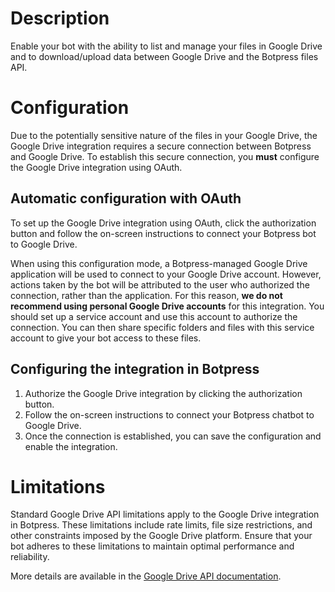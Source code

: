 # Description

Enable your bot with the ability to list and manage your files in Google Drive and to download/upload data between Google Drive and the Botpress files API.

# Configuration

Due to the potentially sensitive nature of the files in your Google Drive, the Google Drive integration requires a secure connection between Botpress and Google Drive. To establish this secure connection, you **must** configure the Google Drive integration using OAuth.

## Automatic configuration with OAuth

To set up the Google Drive integration using OAuth, click the authorization button and follow the on-screen instructions to connect your Botpress bot to Google Drive.

When using this configuration mode, a Botpress-managed Google Drive application will be used to connect to your Google Drive account. However, actions taken by the bot will be attributed to the user who authorized the connection, rather than the application. For this reason, **we do not recommend using personal Google Drive accounts** for this integration. You should set up a service account and use this account to authorize the connection. You can then share specific folders and files with this service account to give your bot access to these files.

## Configuring the integration in Botpress

1. Authorize the Google Drive integration by clicking the authorization button.
2. Follow the on-screen instructions to connect your Botpress chatbot to Google Drive.
3. Once the connection is established, you can save the configuration and enable the integration.

# Limitations

Standard Google Drive API limitations apply to the Google Drive integration in Botpress. These limitations include rate limits, file size restrictions, and other constraints imposed by the Google Drive platform. Ensure that your bot adheres to these limitations to maintain optimal performance and reliability.

More details are available in the [Google Drive API documentation](https://developers.google.com/drive/api/guides/about-sdk).
